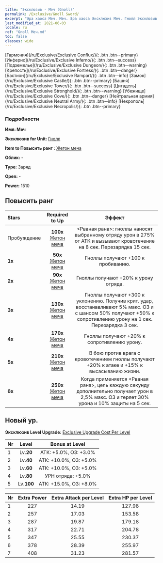 ```yaml
---
title: "Эксклюзив - Меч (Gnoll)"
permalink: /Exclusive/Gnoll Sword/
excerpt: "Эра хаоса Меч. Меч. Эра хаоса Эксклюзив Меч. Гнолл Эксклюзив."
last_modified_at: 2021-06-03
locale: ru
ref: "Gnoll Меч.md"
toc: false
classes: wide
---
```

 [Гармония](/ru/Exclusive/Exclusive Conflux/){: .btn .btn--primary} [Инферно](/ru/Exclusive/Exclusive Inferno/){: .btn .btn--success} [Подземелье](/ru/Exclusive/Exclusive Dungeon/){: .btn .btn--warning} [Крепость](/ru/Exclusive/Exclusive Fortress/){: .btn .btn--danger} [Бастион](/ru/Exclusive/Exclusive Rampart/){: .btn .btn--info} [Замок](/ru/Exclusive/Exclusive Castle/){: .btn .btn--primary} [Башня](/ru/Exclusive/Exclusive Tower/){: .btn .btn--success} [Цитадель](/ru/Exclusive/Exclusive Stronghold/){: .btn .btn--warning} [Убежище](/ru/Exclusive/Exclusive Cove/){: .btn .btn--danger} [Нейтральная армия](/ru/Exclusive/Exclusive Neutral Army/){: .btn .btn--info} [Некрополь](/ru/Exclusive/Exclusive Necropolis/){: .btn .btn--primary} 

### Подробности
 **Имя: Меч** 

 **Эксклюзив for Unit:** [Гнолл](/ru/units/Gnoll/) 

 **Item to Повысить ранг :** [Жетон меча](/ItemsRU/con_912/)

 **Облик:** -

 **Type:** Заряд

 **Open:** -

 **Power:** 1510

## Повысить ранг 

  |     Stars    |  Required to Up | Эффект |
  |:-------------|:---------------:|:---------------:|
  |  Пробуждение  | **100x** [Жетон меча](/ItemsRU/con_912/) | <Рваная рана>: гноллы наносят выбранному отряду урон в 275% от АТК и вызывают кровотечение на 8 сек. Перезарядка 15 сек. |
  | **1x** <i class="fas fa-star"/> | **50x** [Жетон меча](/ItemsRU/con_912/) | Гноллы получают +100 к пробиванию. |
  | **2x** <i class="fas fa-star"/> | **90x** [Жетон меча](/ItemsRU/con_912/) | Гноллы получают +20% к урону отряда. |
  | **3x** <i class="fas fa-star"/> | **130x** [Жетон меча](/ItemsRU/con_912/) | Гноллы получают +300 к уклонению. Получив крит. удар, восстанавливают 5% макс. ОЗ и с шансом 50% получают +50% к сопротивлению урону на 1 сек. Перезарядка 3 сек. |
  | **4x** <i class="fas fa-star"/> | **170x** [Жетон меча](/ItemsRU/con_912/) | Гноллы получают +20% к сопротивлению урону. |
  | **5x** <i class="fas fa-star"/> | **210x** [Жетон меча](/ItemsRU/con_912/) | В бою против врага с кровотечением гноллы получают +20% к атаке и +15% к высасыванию жизни. |
  | **6x** <i class="fas fa-star"/> | **250x** [Жетон меча](/ItemsRU/con_912/) | Когда применяется <Рваная рана>, цель каждую секунду дополнительно получает урон в 2,5% макс. ОЗ и теряет 30% урона и 10% защиты на 5 сек. |


## Новый ур.
 **Эксклюзив Level Upgrade:** [Exclusive Upgrade Cost Per Level](/Exclusive/ExclusiveUpgradeCostPerLevel/)

  |  Nr  |   Level  | Bonus at Level |
  |:-----|:--------:|:--------------:|
  | 1 | Lv.**20** | АТК: +5.0%, ОЗ: +3.0% |
  | 2 | Lv.**40** | АТК: +10.0%, ОЗ: +5.0% |
  | 3 | Lv.**60** | АТК: +10.0%, ОЗ: +5.0% |
  | 4 | Lv.**80** | УРН отряда: +5.0% |
  | 5 | Lv.**100** | АТК: +15.0%, ОЗ: +8.0% |


  |  Nr  |  Extra Power | Extra Attack per Level | Extra HP per Level |
  |:-----|:--------:|:--------:|:--------:|
  | 1 | 227 | 14.19 | 127.98 |
  | 2 | 257 | 17.03 | 153.58 |
  | 3 | 287 | 19.87 | 179.18 |
  | 4 | 317 | 22.71 | 204.78 |
  | 5 | 347 | 25.55 | 230.37 |
  | 6 | 378 | 28.39 | 255.97 |
  | 7 | 408 | 31.23 | 281.57 |


